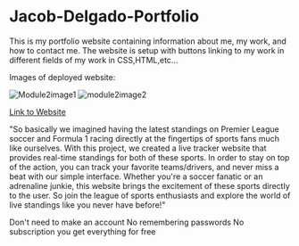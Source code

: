 # Jacob-Delgado-Portfolio

This is my portfolio website containing information about me, my work, and how to contact me. The website is setup with buttons linking to my work in different fields of my work in CSS,HTML,etc...

Images of deployed website:

![Module2image1](https://user-images.githubusercontent.com/128998284/231895106-6ac3ca3f-d2fe-4a90-a981-75562dac0474.PNG)
![module2image2](https://user-images.githubusercontent.com/128998284/231895117-40c8e038-c12d-4e2d-8f33-35dd3a78f6ef.PNG)

[Link to Website](https://jdelg140.github.io/Jacob-Delgado-Portfolio/)



"So basically we imagined having the latest standings on Premier League soccer and Formula 1 racing directly at the fingertips of sports fans much like ourselves. With this project, we created a live tracker website that provides real-time standings for both of these sports. In order to stay on top of the action, you can track your favorite teams/drivers, and never miss a beat with our simple interface. Whether you're a soccer fanatic or an adrenaline junkie, this website brings the excitement of these sports directly to the user. So join the league of sports enthusiasts and explore the world of live standings like you never have before!"

Don't need to make an account
No remembering passwords
No subscription you get everything for free

